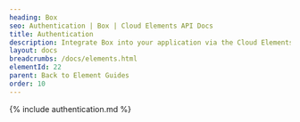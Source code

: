 ```yaml
---
heading: Box
seo: Authentication | Box | Cloud Elements API Docs
title: Authentication
description: Integrate Box into your application via the Cloud Elements APIs.
layout: docs
breadcrumbs: /docs/elements.html
elementId: 22
parent: Back to Element Guides
order: 10
---
```


{% include authentication.md %}
